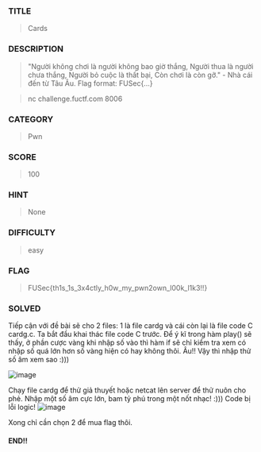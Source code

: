 ### TITLE
>Cards
### DESCRIPTION
> "Người không chơi là người không bao giờ thắng, Người thua là người chưa thắng, Người bỏ cuộc là thất bại, Còn chơi là còn gỡ." - Nhà cái đến từ Tâu Âu. Flag format: FUSec{...}

>nc challenge.fuctf.com 8006
### CATEGORY
>Pwn
### SCORE
>100
### HINT
>None
### DIFFICULTY
>easy
### FLAG
>FUSec{th1s_1s_3x4ctly_h0w_my_pwn2own_l00k_l1k3!!}
### SOLVED
Tiếp cận với đề bài sẽ cho 2 files: 1 là file cardg và cái còn lại là file code C cardg.c. Ta bắt đầu khai thác file code C trước. Để ý kĩ trong hàm play() sẽ thấy, ở phần cược vàng khi nhập số vào thì hàm if sẽ chỉ kiểm tra xem có nhập số quá lớn hơn số vàng hiện có hay không thôi. Âu!! Vậy thì nhập thử số âm xem sao :)))

![image](https://github.com/uS3rR00t05/2024/assets/165979681/e82332a9-e506-4f9f-9d29-2efcf384bf8e)

Chạy file cardg để thử giả thuyết hoặc netcat lên server để thử nuôn cho phẻ. Nhập một số âm cực lớn, bam tỷ phú trong một nốt nhạc! :))) Code bị lỗi logic!
![image](https://github.com/uS3rR00t05/2024/assets/165979681/6d0556fa-5753-467d-90e3-9c3a7b99e099)

Xong chỉ cần chọn 2 để mua flag thôi.
#### END!!
